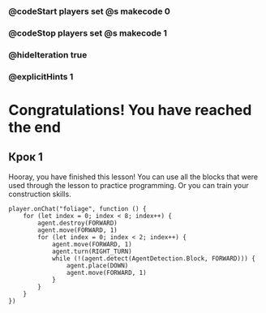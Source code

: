 ### @codeStart players set @s makecode 0
### @codeStop players set @s makecode 1

### @hideIteration true 
### @explicitHints 1


# Congratulations! You have reached the end

## Крок 1
Hooray, you have finished this lesson! You can use all the blocks that were used through the lesson to practice programming. Or you can train your construction skills.

```ghost
player.onChat("foliage", function () {
    for (let index = 0; index < 8; index++) {
        agent.destroy(FORWARD)
        agent.move(FORWARD, 1)
        for (let index = 0; index < 2; index++) {
            agent.move(FORWARD, 1)
            agent.turn(RIGHT_TURN)
            while (!(agent.detect(AgentDetection.Block, FORWARD))) {
                agent.place(DOWN)
                agent.move(FORWARD, 1)
            }
        }
    }
})
``` 
